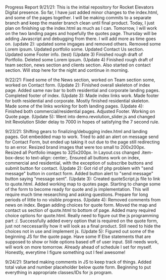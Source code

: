 Progress Report
9/21/21:
This is the initial repository for Rocket Elevators Digital presence. So far, I have just added minor changes to the index.html, and some of the pages together. I will be making commits to a separate branch and keep the master branch clean until final product.
Today, I just plan on finishing up the index.html as much as I can. Tomorrow, I will work on the two landing pages and hopefully the quotes page. Thursday will be adding Javascript and debugging from there. I will add more as time goes on.
(update 2): updated some imgages and removed others. Removed some Lorem ipsum.
Updated portfolio some. Updated Contact Us section. Updated some Footer info.
(test)
(Update 3) Finished rough draft of Portfolio. Deleted some Lorem ipsum.
(Update 4) Finished rough draft of team section, news section and clients section. Also started on contact section. Will stop here for the night and continue in morning.

9/22/21:
Fixed some of the News section, worked on Team section some, worked on Contact form.
(Update 2): Finished overall skeleton of index page. Added same nav bar to both residential and corporate landing pages. Completed footer of index.
(Update 3): Made index links work. Made footer for both residential and corporate. Mostly finished residential skeleton. Made some of the links working for both landing pages.
(Update 4): Finished both commercial/residential pages. Adjusted Footer. Working on Quote page.
(Update 5): Went into demo.revolution_slider.js and changed Init Revolution Slider delay to 7000 in hopes of satisfying the 7 second rule.

9/23/21:
Shifting gears to finalizing/debugging index.html and landing pages. Got embedded map to work. Tried to add an alert on message send for Contact Form, but ended up taking it out due to the page still redirecting to an error. Resized brand images that were too small to 200x200px. Resized all Portfolio images to 325x200px. In Layout.css changed .item-box-desc to text-align: center;. Ensured all buttons work on index, commercial and residential, with the exception of subscribe buttons and submit button for contact.
(Update 2): Got rid of php problem with "send message" button in contact form. Added button alert to "send message" button saying "message sent".
(Update 3): Created quoteScript.js file to link to quote.html. Added working map to quotes page. Starting to change some of the form to become ready for quote and js implementation. This will require much time researching and asking questions. Prepare for long periods of little to no visible progress.
(Update 4): Removed comments from news on index. Began adding choices for quote form. Moved the map and contact us section of quote.html to bottom of page. Added many required choice options for quote.html. Really need to figure out the js programming part :/. Successfully added every option that is required on the quote form, just not neccessarilly how it will look as a final product. Still need to hide the choices not in use and implement js.
(Update 5): Figured out some of the beginning JS for the quote page. Have some If Else statements that are supposed to show or hide options based off of user input. Still needs work, will work on more tomorrow. Already ahead of schedule I set for myself. Honestly, everytime I figure something out I feel awesome!

9/24/21:
Started making comments in JS to keep track of things. Added total value and number placeholder below quote form. Beginning to put everything in appropriate classes/IDs for js program.
